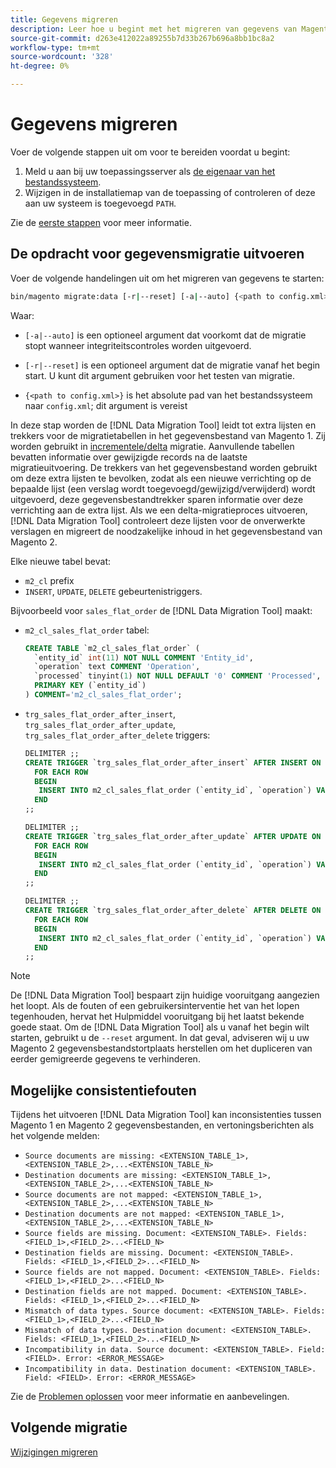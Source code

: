 ```yaml
---
title: Gegevens migreren
description: Leer hoe u begint met het migreren van gegevens van Magento 1 naar Magento 2 met de [!DNL Data Migration Tool].
source-git-commit: d263e412022a89255b7d33b267b696a8bb1bc8a2
workflow-type: tm+mt
source-wordcount: '328'
ht-degree: 0%

---
```



# Gegevens migreren

Voer de volgende stappen uit om voor te bereiden voordat u begint:

1. Meld u aan bij uw toepassingsserver als [de eigenaar van het bestandssysteem](../../../installation/prerequisites/file-system/overview.md).
1. Wijzigen in de installatiemap van de toepassing of controleren of deze aan uw systeem is toegevoegd `PATH`.

Zie de [eerste stappen](overview.md#first-steps) voor meer informatie.

## De opdracht voor gegevensmigratie uitvoeren

Voer de volgende handelingen uit om het migreren van gegevens te starten:

```bash
bin/magento migrate:data [-r|--reset] [-a|--auto] {<path to config.xml>}
```

Waar:

* `[-a|--auto]` is een optioneel argument dat voorkomt dat de migratie stopt wanneer integriteitscontroles worden uitgevoerd.

* `[-r|--reset]` is een optioneel argument dat de migratie vanaf het begin start. U kunt dit argument gebruiken voor het testen van migratie.

* `{<path to config.xml>}` is het absolute pad van het bestandssysteem naar `config.xml`; dit argument is vereist

In deze stap worden de [!DNL Data Migration Tool] leidt tot extra lijsten en trekkers voor de migratietabellen in het gegevensbestand van Magento 1. Zij worden gebruikt in [incrementele/delta](delta.md) migratie. Aanvullende tabellen bevatten informatie over gewijzigde records na de laatste migratieuitvoering. De trekkers van het gegevensbestand worden gebruikt om deze extra lijsten te bevolken, zodat als een nieuwe verrichting op de bepaalde lijst (een verslag wordt toegevoegd/gewijzigd/verwijderd) wordt uitgevoerd, deze gegevensbestandtrekker sparen informatie over deze verrichting aan de extra lijst. Als we een delta-migratieproces uitvoeren, [!DNL Data Migration Tool] controleert deze lijsten voor de onverwerkte verslagen en migreert de noodzakelijke inhoud in het gegevensbestand van Magento 2.

Elke nieuwe tabel bevat:

* `m2_cl` prefix
* `INSERT`, `UPDATE`, `DELETE` gebeurtenistriggers.

Bijvoorbeeld voor `sales_flat_order` de [!DNL Data Migration Tool] maakt:

* `m2_cl_sales_flat_order` tabel:

   ```sql
   CREATE TABLE `m2_cl_sales_flat_order` (
     `entity_id` int(11) NOT NULL COMMENT 'Entity_id',
     `operation` text COMMENT 'Operation',
     `processed` tinyint(1) NOT NULL DEFAULT '0' COMMENT 'Processed',
     PRIMARY KEY (`entity_id`)
   ) COMMENT='m2_cl_sales_flat_order';
   ```

* `trg_sales_flat_order_after_insert`, `trg_sales_flat_order_after_update`, `trg_sales_flat_order_after_delete` triggers:

   ```sql
   DELIMITER ;;
   CREATE TRIGGER `trg_sales_flat_order_after_insert` AFTER INSERT ON `sales_flat_order`
     FOR EACH ROW
     BEGIN
      INSERT INTO m2_cl_sales_flat_order (`entity_id`, `operation`) VALUES (NEW.entity_id, 'INSERT')ON DUPLICATE KEY UPDATE operation = 'INSERT';
     END
   ;;
   
   DELIMITER ;;
   CREATE TRIGGER `trg_sales_flat_order_after_update` AFTER UPDATE ON `sales_flat_order`
     FOR EACH ROW
     BEGIN
      INSERT INTO m2_cl_sales_flat_order (`entity_id`, `operation`) VALUES (NEW.entity_id, 'UPDATE') ON DUPLICATE KEY UPDATE operation = 'UPDATE';
     END
   ;;
   
   DELIMITER ;;
   CREATE TRIGGER `trg_sales_flat_order_after_delete` AFTER DELETE ON `sales_flat_order`
     FOR EACH ROW
     BEGIN
      INSERT INTO m2_cl_sales_flat_order (`entity_id`, `operation`) VALUES (OLD.entity_id, 'DELETE')ON DUPLICATE KEY UPDATE operation = 'DELETE';
     END
   ;;
   ```

>[!NOTE]
>
>De [!DNL Data Migration Tool] bespaart zijn huidige vooruitgang aangezien het loopt. Als de fouten of een gebruikersinterventie het van het lopen tegenhouden, hervat het Hulpmiddel vooruitgang bij het laatst bekende goede staat. Om de [!DNL Data Migration Tool] als u vanaf het begin wilt starten, gebruikt u de `--reset` argument. In dat geval, adviseren wij u uw Magento 2 gegevensbestandstortplaats herstellen om het dupliceren van eerder gemigreerde gegevens te verhinderen.


## Mogelijke consistentiefouten

Tijdens het uitvoeren [!DNL Data Migration Tool] kan inconsistenties tussen Magento 1 en Magento 2 gegevensbestanden, en vertoningsberichten als het volgende melden:

* `Source documents are missing: <EXTENSION_TABLE_1>,<EXTENSION_TABLE_2>,...<EXTENSION_TABLE_N>`
* `Destination documents are missing: <EXTENSION_TABLE_1>,<EXTENSION_TABLE_2>,...<EXTENSION_TABLE_N>`
* `Source documents are not mapped: <EXTENSION_TABLE_1>,<EXTENSION_TABLE_2>,...<EXTENSION_TABLE_N>`
* `Destination documents are not mapped: <EXTENSION_TABLE_1>,<EXTENSION_TABLE_2>,...<EXTENSION_TABLE_N>`
* `Source fields are missing. Document: <EXTENSION_TABLE>. Fields: <FIELD_1>,<FIELD_2>...<FIELD_N>`
* `Destination fields are missing. Document: <EXTENSION_TABLE>. Fields: <FIELD_1>,<FIELD_2>...<FIELD_N>`
* `Source fields are not mapped. Document: <EXTENSION_TABLE>. Fields: <FIELD_1>,<FIELD_2>...<FIELD_N>`
* `Destination fields are not mapped. Document: <EXTENSION_TABLE>. Fields: <FIELD_1>,<FIELD_2>...<FIELD_N>`
* `Mismatch of data types. Source document: <EXTENSION_TABLE>. Fields: <FIELD_1>,<FIELD_2>...<FIELD_N>`
* `Mismatch of data types. Destination document: <EXTENSION_TABLE>. Fields: <FIELD_1>,<FIELD_2>...<FIELD_N>`
* `Incompatibility in data. Source document: <EXTENSION_TABLE>. Field: <FIELD>. Error: <ERROR_MESSAGE>`
* `Incompatibility in data. Destination document: <EXTENSION_TABLE>. Field: <FIELD>. Error: <ERROR_MESSAGE>`

Zie de [Problemen oplossen](https://support.magento.com/hc/en-us/articles/360033020451) voor meer informatie en aanbevelingen.

## Volgende migratie

[Wijzigingen migreren](delta.md)
